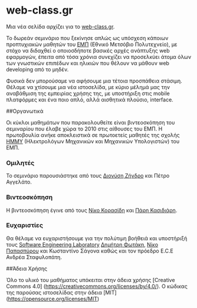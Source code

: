 # web-class.gr
Μια νέα σελίδα αρχίζει για το [web-class.gr](http://web-class.gr/).

Το δωρεάν σεμινάριο που ξεκίνησε απλώς ως υπόσχεση κάποιων προπτυχιακών μαθητών του [ΕΜΠ](http://www.ntua.gr/) (Εθνικό Μετσόβιο Πολυτεχνείο), με στόχο να διδαχθεί ο οποιοσδήποτε βασικές αρχές ανάπτυξης web εφαρμογών, έπειτα από τόσα χρόνια συνεχίζει να προσελκύει άτομα όλων των γνωστικών επιπέδων και ηλικιών που θέλουν να μάθουν web developing από το μηδέν. 

Φυσικά δεν μπορούσαμε να αφήσουμε μια τέτοια προσπάθεια στάσιμη. Θέλαμε να χτίσουμε μια νέα ιστοσελίδα, με κύριο μέλημά μας την αναβάθμιση της εμπειρίας χρήσης της, με υποστήριξη στις mobile πλατφόρμες και ένα ποιο απλό, αλλά αισθητικά πλούσιο, interface. 

##Οργανωτικά

Οι κύκλοι μαθημάτων που παρακολουθείτε είναι βιντεοσκόπηση του σεμιναρίου που έλαβε χώρα το 2010 στις αίθουσες του ΕΜΠ. Η πρωτοβουλία ανήκε αποκλειστικά σε πρωτοετείς μαθητές της σχολής [ΗΜΜΥ](http://www.ece.ntua.gr/gr) (Ηλεκτρολόγων Μηχανικών και Μηχανικών Υπολογιστών) του ΕΜΠ. 

### Ομιλητές

Το σεμινάριο παρουσιάστηκε από τους [Διονύση Ζήνδρο](https://dionyziz.com/) και Πέτρο Αγγελάτο.

### Βιντεοσκόπηση

Η βιντεοσκόπηση έγινε από τους [Νίκο Κορασίδη](https://twitter.com/renelvon) και [Πάρη Κασιδιάρη](https://twitter.com/pariskasid).

### Ευχαριστίες

Θα θέλαμε να ευχαριστήσουμε για την πολύτιμη βοήθειά και υποστήριξή τους [Software Engineering Laboratory](http://www.softlab.ntua.gr/) [Δημήτρη Φωτάκη](http://www.softlab.ntua.gr/~fotakis/), [Νίκο Παπασπύρου](http://www.softlab.ntua.gr/~nickie/) και Κωσταντίνο Σάγονα καθώς και τον πρόεδρο E.C.E Ανδρέα Σταφυλοπάτη.

##Άδεια Χρήσης

Όλο το υλικό του μαθήματος υπόκειται στην άδεια χρήσης [Creative Commons 4.0] (https://creativecommons.org/licenses/by/4.0/). Ο κώδικας της παρούσας ιστοσελίδας στην άδεια [MIT] (https://opensource.org/licenses/MIT)
